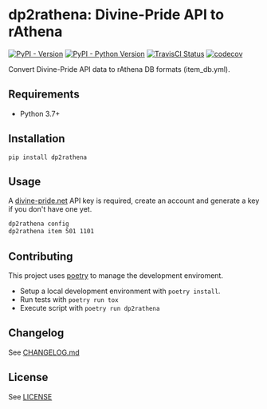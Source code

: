 # dp2rathena: Divine-Pride API to rAthena

[![PyPI - Version](https://img.shields.io/pypi/v/dp2rathena)](https://pypi.org/project/dp2rathena/)
[![PyPI - Python Version](https://img.shields.io/pypi/pyversions/dp2rathena)](https://pypi.org/project/dp2rathena/)
[![TravisCI Status](https://img.shields.io/travis/com/Latiosu/dp2rathena)](https://travis-ci.com/github/Latiosu/dp2rathena)
[![codecov](https://codecov.io/gh/Latiosu/dp2rathena/branch/master/graph/badge.svg?token=B7G9O57UR8)](https://codecov.io/gh/Latiosu/dp2rathena)

Convert Divine-Pride API data to rAthena DB formats (item_db.yml).

## Requirements

* Python 3.7+

## Installation

```
pip install dp2rathena
```

## Usage

A [divine-pride.net](https://www.divine-pride.net/) API key is required, create an account and
generate a key if you don't have one yet.

```bash
dp2rathena config
dp2rathena item 501 1101
```

## Contributing

This project uses [poetry](https://python-poetry.org/) to manage the development enviroment.

* Setup a local development environment with `poetry install`.
* Run tests with `poetry run tox`
* Execute script with `poetry run dp2rathena`

## Changelog

See [CHANGELOG.md](https://github.com/Latiosu/dp2rathena/blob/master/CHANGELOG.md)

## License

See [LICENSE](https://github.com/Latiosu/dp2rathena/blob/master/LICENSE)
